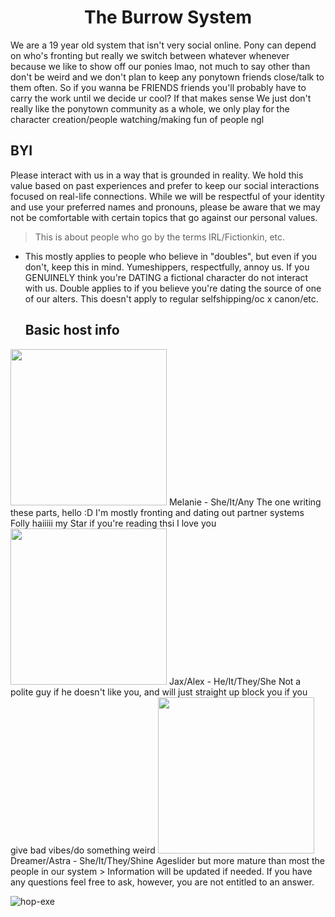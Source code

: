 <h1 align="center">The Burrow System</h1>

We are a 19 year old system that isn't very social online. Pony can depend on who's fronting but really we switch between whatever whenever because we like to show off our ponies lmao, not much to say other than don't be weird and we don't plan to keep any ponytown friends close/talk to them often. So if you wanna be FRIENDS friends you'll probably have to carry the work until we decide ur cool? If that makes sense
We just don't really like the ponytown community as a whole, we only play for the character creation/people watching/making fun of people ngl


## BYI
Please interact with us in a way that is grounded in reality. We hold this value based on past experiences and prefer to keep our social interactions focused on real-life connections. While we will be respectful of your identity and use your preferred names and pronouns, please be aware that we may not be comfortable with certain topics that go against our personal values.
> This is about people who go by the terms IRL/Fictionkin, etc.
- This mostly applies to people who believe in "doubles", but even if you don't, keep this in mind.
Yumeshippers, respectfully, annoy us. If you GENUINELY think you're DATING a fictional character do not interact with us. Double applies to if you believe you're dating the source of one of our alters. This doesn't apply to regular selfshipping/oc x canon/etc.

  ## Basic host info
<img src="https://file.garden/ZgXR2Yo9YF7EdA0d/4244ac4bf6881eb15844a6be62e10955.jpg" width="250" height="250"> 
Melanie - She/It/Any
The one writing these parts, hello :D I'm mostly fronting and dating out partner systems Folly haiiiii my Star  if you're reading thsi I love you
<img src="https://file.garden/ZgXR2Yo9YF7EdA0d/image_2025-08-17_064242609.png" width="250" height="250"> 
Jax/Alex - He/It/They/She
Not a polite guy if he doesn't like you, and will just straight up block you if you give bad vibes/do something weird
<img src="https://file.garden/ZgXR2Yo9YF7EdA0d/image_2025-08-17_063725171.png" width="250" height="250"> 
Dreamer/Astra - She/It/They/Shine
Ageslider but more mature than most the people in our system
> Information will be updated if needed. If you have any questions feel free to ask, however, you are not entitled to an answer.

<p align="left"> <img src="https://komarev.com/ghpvc/?username=hop-exe&label=Profile%20views&color=0e75b6&style=flat" alt="hop-exe" /> </p>

